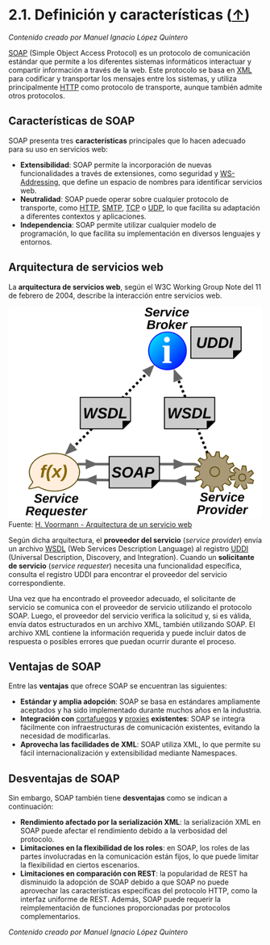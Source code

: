 # 2.1. Definición y características ([↑](README.md))

_Contenido creado por Manuel Ignacio López Quintero_

[SOAP](https://en.wikipedia.org/wiki/SOAP) (Simple Object Access Protocol) es un protocolo de comunicación estándar que permite a los diferentes sistemas informáticos interactuar y compartir información a través de la web. Este protocolo se basa en [XML](https://en.wikipedia.org/wiki/XML) para codificar y transportar los mensajes entre los sistemas, y utiliza principalmente [HTTP](https://en.wikipedia.org/wiki/HTTP) como protocolo de transporte, aunque también admite otros protocolos.

## Características de SOAP

SOAP presenta tres **características** principales que lo hacen adecuado para su uso en servicios web:

- **Extensibilidad**: SOAP permite la incorporación de nuevas funcionalidades a través de extensiones, como seguridad y [WS-Addressing](https://en.wikipedia.org/wiki/WS-Addressing), que define un espacio de nombres para identificar servicios web.
- **Neutralidad**: SOAP puede operar sobre cualquier protocolo de transporte, como [HTTP](https://en.wikipedia.org/wiki/HTTP), [SMTP](https://en.wikipedia.org/wiki/Simple_Mail_Transfer_Protocol), [TCP](https://en.wikipedia.org/wiki/Transmission_Control_Protocol) o [UDP](https://en.wikipedia.org/wiki/User_Datagram_Protocol), lo que facilita su adaptación a diferentes contextos y aplicaciones.
- **Independencia**: SOAP permite utilizar cualquier modelo de programación, lo que facilita su implementación en diversos lenguajes y entornos.

## Arquitectura de servicios web

La **arquitectura de servicios web**, según el W3C Working Group Note del 11 de febrero de 2004, describe la interacción entre servicios web.

![Arquitectura de un servicio web](2.1.png "Arquitectura de un servicio web")
Fuente: [H. Voormann - Arquitectura de un servicio web](https://en.wikipedia.org/wiki/Web_service#/media/File:Webservices-en.svg)

Según dicha arquitectura, el **proveedor del servicio** (*service provider*) envía un archivo [WSDL](https://en.wikipedia.org/wiki/Web_Services_Description_Language) (Web Services Description Language) al registro [UDDI](https://en.wikipedia.org/wiki/Web_Services_Discovery#Universal_Description_Discovery_and_Integration) (Universal Description, Discovery, and Integration). Cuando un **solicitante de servicio** (*service requester*) necesita una funcionalidad específica, consulta el registro UDDI para encontrar el proveedor del servicio correspondiente.

Una vez que ha encontrado el proveedor adecuado, el solicitante de servicio se comunica con el proveedor de servicio utilizando el protocolo SOAP. Luego, el proveedor del servicio verifica la solicitud y, si es válida, envía datos estructurados en un archivo XML, también utilizando SOAP. El archivo XML contiene la información requerida y puede incluir datos de respuesta o posibles errores que puedan ocurrir durante el proceso.

## Ventajas de SOAP

Entre las **ventajas** que ofrece SOAP se encuentran las siguientes:

- **Estándar y amplia adopción**: SOAP se basa en estándares ampliamente aceptados y ha sido implementado durante muchos años en la industria.
- **Integración con** [cortafuegos](https://en.wikipedia.org/wiki/Firewall_(computing)) **y** [proxies](https://en.wikipedia.org/wiki/Proxy_server) **existentes**: SOAP se integra fácilmente con infraestructuras de comunicación existentes, evitando la necesidad de modificarlas.
- **Aprovecha las facilidades de XML**: SOAP utiliza XML, lo que permite su fácil internacionalización y extensibilidad mediante Namespaces.

## Desventajas de SOAP

Sin embargo, SOAP también tiene **desventajas** como se indican a continuación:

- **Rendimiento afectado por la serialización XML**: la serialización XML en SOAP puede afectar el rendimiento debido a la verbosidad del protocolo.
- **Limitaciones en la flexibilidad de los roles**: en SOAP, los roles de las partes involucradas en la comunicación están fijos, lo que puede limitar la flexibilidad en ciertos escenarios.
- **Limitaciones en comparación con REST**: la popularidad de REST ha disminuido la adopción de SOAP debido a que SOAP no puede aprovechar las características específicas del protocolo HTTP, como la interfaz uniforme de REST. Además, SOAP puede requerir la reimplementación de funciones proporcionadas por protocolos complementarios.

_Contenido creado por Manuel Ignacio López Quintero_
